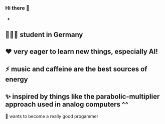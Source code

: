### Hi there 👋
-
👩🏻‍🎓 student in Germany
-
♥ very eager to learn new things, especially AI!
-
⚡ music and caffeine are the best sources of energy
-
✨ inspired by things like the parabolic-multiplier approach used in analog computers ^^
-
👾 wants to become a really good progammer 

<!--
**FragNichtWasFuerSaft/FragNichtWasFuerSaft** is a ✨ _special_ ✨ repository because its `README.md` (this file) appears on your GitHub profile.

Here are some ideas to get you started:

- 🔭 I’m currently working on ...
- 🌱 I’m currently learning ...
- 👯 I’m looking to collaborate on ...
- 🤔 I’m looking for help with ...
- 💬 Ask me about ...
- 📫 How to reach me: ...
- 😄 Pronouns: ...
- ⚡ Fun fact: ...
-->
